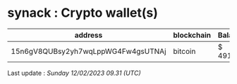 # synack : Crypto wallet(s)

| address | blockchain | Balance |
|---|---|---|
| 15n6gV8QUBsy2yh7wqLppWG4Fw4gsUTNAj | bitcoin | $ 491052 |

Last update : _Sunday 12/02/2023 09.31 (UTC)_

